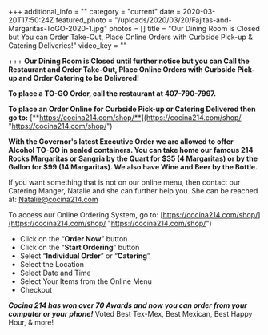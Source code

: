 +++
additional_info = ""
category = "current"
date = 2020-03-20T17:50:24Z
featured_photo = "/uploads/2020/03/20/Fajitas-and-Margaritas-ToGO-2020-1.jpg"
photos = []
title = "Our Dining Room is Closed but You can Order Take-Out, Place Online Orders with Curbside Pick-up & Catering Deliveries!"
video_key = ""

+++
**Our Dining Room is Closed until further notice but you can Call the Restaurant and Order Take-Out, Place Online Orders with Curbside Pick-up and Order Catering to be Delivered!**

**To place a TO-GO Order, call the restaurant at 407-790-7997.**

**To place an Order Online for Curbside Pick-up or Catering Delivered then go to:** [**https://cocina214.com/shop/**](https://cocina214.com/shop/ "https://cocina214.com/shop/")

**With the Governor's latest Executive Order we are allowed to offer Alcohol TO-GO in sealed containers. You can take home our famous 214 Rocks Margaritas or Sangria by the Quart for $35 (4 Margaritas) or by the Gallon for $99 (14 Margaritas). We also have Wine and Beer by the Bottle.**

If you want something that is not on our online menu, then contact our Catering Manger, Natalie and she can further help you. She can be reached at: Natalie@cocina214.com

To access our Online Ordering System, go to: [https://cocina214.com/shop/](https://cocina214.com/shop/ "https://cocina214.com/shop/")

* Click on the “**Order Now**” button
* Click on the “**Start Ordering**” button
* Select “**Individual Order**” or “**Catering**”
* Select the Location
* Select Date and Time
* Select Your Items from the Online Menu
* Checkout

**_Cocina 214 has won over 70 Awards and now you can order from your computer or your phone!_** Voted Best Tex-Mex, Best Mexican, Best Happy Hour, & more!